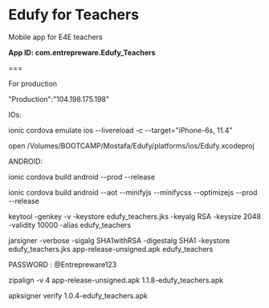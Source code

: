 Edufy for Teachers
===

Mobile app for E4E teachers

**App ID: com.entrepreware.Edufy_Teachers**

===

For production 

"Production":"104.198.175.198"

IOs:


ionic cordova emulate ios --livereload -c --target="iPhone-6s, 11.4"


open /Volumes/BOOTCAMP/Mostafa/Edufy/platforms/ios/Edufy.xcodeproj

<preference name="iosPersistentFileLocation" value="Library" />

<preference name="iosExtraFilesystems" value="library,library-nosync,documents,documents-nosync,cache,bundle,root" />



ANDROID:

ionic cordova build android --prod --release

ionic cordova build android --aot --minifyjs --minifycss --optimizejs --prod --release

keytool -genkey -v -keystore edufy_teachers.jks -keyalg RSA -keysize 2048 -validity 10000 -alias edufy_teachers


jarsigner -verbose -sigalg SHA1withRSA -digestalg SHA1 -keystore edufy_teachers.jks app-release-unsigned.apk edufy_teachers


PASSWORD : @Entrepreware123


zipalign -v 4 app-release-unsigned.apk 1.1.8-edufy_teachers.apk


apksigner verify 1.0.4-edufy_teachers.apk